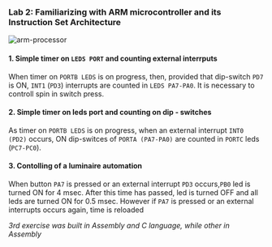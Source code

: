 ### Lab 2: Familiarizing with ARM  microcontroller and its Instruction Set Architecture

![arm-processor](https://user-images.githubusercontent.com/50829499/112064647-fbf79380-8b6b-11eb-86aa-8ed6cd905433.jpg)

#### 1. Simple timer on `LEDS PORT` and counting external interrputs 

When timer on `PORTB LEDS` is on progress, then, provided that dip-switch `PD7` is ON, `INT1` (`PD3`) interrupts are counted in `LEDS PΑ7-PΑ0`. It is necessary to controll spin in switch press.

#### 2. Simple timer on leds port and counting on dip - switches

As timer on `PORTB LEDS` is on progress, when an external interrupt `INT0 (PD2)` occurs, ON dip-switces of `PORTA (PA7-PA0)` are counted in `PORTC` leds (`PC7-PC0`).


#### 3. Contolling of a luminaire automation  

When button `PA7` is pressed or an external interrupt `PD3` occurs,`PB0` led is turned  ON for 4 msec. After this time has passed, led is turned OFF and all leds are turned ON for 0.5 msec. However if `PA7` is pressed or an external interrupts occurs again, time is reloaded

*3rd exercise was built in Assembly and C language, while other in Assembly*
